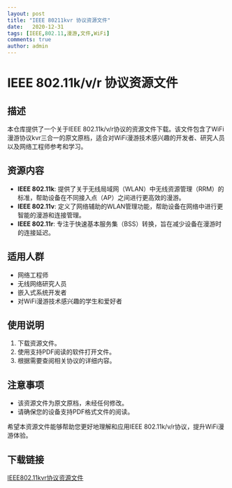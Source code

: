 ```yaml
---
layout: post
title: "IEEE 80211kvr 协议资源文件"
date:   2020-12-31
tags: [IEEE,802.11,漫游,文件,WiFi]
comments: true
author: admin
---
```

# IEEE 802.11k/v/r 协议资源文件

## 描述

本仓库提供了一个关于IEEE 802.11k/v/r协议的资源文件下载。该文件包含了WiFi漫游协议kvr三合一的原文原档，适合对WiFi漫游技术感兴趣的开发者、研究人员以及网络工程师参考和学习。

## 资源内容

- **IEEE 802.11k**: 提供了关于无线局域网（WLAN）中无线资源管理（RRM）的标准，帮助设备在不同接入点（AP）之间进行更高效的漫游。
- **IEEE 802.11v**: 定义了网络辅助的WLAN管理功能，帮助设备在网络中进行更智能的漫游和连接管理。
- **IEEE 802.11r**: 专注于快速基本服务集（BSS）转换，旨在减少设备在漫游时的连接延迟。

## 适用人群

- 网络工程师
- 无线网络研究人员
- 嵌入式系统开发者
- 对WiFi漫游技术感兴趣的学生和爱好者

## 使用说明

1. 下载资源文件。
2. 使用支持PDF阅读的软件打开文件。
3. 根据需要查阅相关协议的详细内容。

## 注意事项

- 该资源文件为原文原档，未经任何修改。
- 请确保您的设备支持PDF格式文件的阅读。

希望本资源文件能够帮助您更好地理解和应用IEEE 802.11k/v/r协议，提升WiFi漫游体验。

## 下载链接

[IEEE802.11kvr协议资源文件](https://pan.quark.cn/s/bc74bdd6eed1)